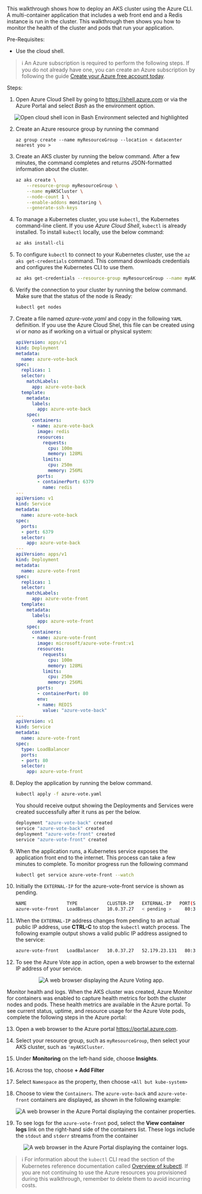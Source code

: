 This walkthrough shows how to deploy an AKS cluster using the Azure CLI. A multi-container application that includes a web front end and a Redis instance is run in the cluster. This walkthrough then shows you how to monitor the health of the cluster and pods that run your application.

Pre-Requisites:
- Use the cloud shell.

> :information_source: An Azure subscription is required to perform the following steps. If you do not already have one, you can create an Azure subscription by following the guide [Create your Azure free account today](https://azure.microsoft.com/en-us/free/?ref=microsoft.com&utm_source=microsoft.com&utm_medium=docs&utm_campaign=visualstudio).

Steps:

1. Open Azure Cloud Shell by going to https://shell.azure.com or via the Azure Portal and select *Bash* as the environment option.

  <p style="text-align:center;"><img src="../Linked_Image_Files/walkthrough-javaappinappservice1.png" alt="Open cloud shell icon in Bash Environment selected and highlighted"></p>

2. Create an Azure resource group by running the command

    ```cli
    az group create --name myResourceGroup --location < datacenter nearest you >
    ```

3. Create an AKS cluster by running the below command. After a few minutes, the command completes and returns JSON-formatted information about the cluster.

    ```bash
    az aks create \
        --resource-group myResourceGroup \
        --name myAKSCluster \
        --node-count 1 \
        --enable-addons monitoring \
        --generate-ssh-keys
    ```

4. To manage a Kubernetes cluster, you use `kubectl`, the Kubernetes command-line client. If you use *Azure Cloud Shell*, `kubectl` is already installed. To install `kubectl` locally, use the below command:


    ```bash
    az aks install-cli
    ```

5. To configure `kubectl` to connect to your Kubernetes cluster, use the `az aks get-credentials` command. This command downloads credentials and configures the Kubernetes CLI to use them.

    ```bash
    az aks get-credentials --resource-group myResourceGroup --name myAKSCluster
    ```

6. Verify the connection to your cluster by running the below command. Make sure that the status of the node is Ready:

    ```bash
    kubectl get nodes
    ```

7. Create a file named *azure-vote.yaml* and copy in the following `YAML` definition. If you use the Azure Cloud Shel, this file can be created using *vi* or *nano* as if working on a virtual or physical system:

    ```YAML
    apiVersion: apps/v1
    kind: Deployment
    metadata:
      name: azure-vote-back
    spec:
      replicas: 1
      selector:
        matchLabels:
          app: azure-vote-back
      template:
        metadata:
          labels:
            app: azure-vote-back
        spec:
          containers:
          - name: azure-vote-back
            image: redis
            resources:
              requests:
                cpu: 100m
                memory: 128Mi
              limits:
                cpu: 250m
                memory: 256Mi
            ports:
            - containerPort: 6379
              name: redis
    ---
    apiVersion: v1
    kind: Service
    metadata:
      name: azure-vote-back
    spec:
      ports:
      - port: 6379
      selector:
        app: azure-vote-back
    ---
    apiVersion: apps/v1
    kind: Deployment
    metadata:
      name: azure-vote-front
    spec:
      replicas: 1
      selector:
        matchLabels:
          app: azure-vote-front
      template:
        metadata:
          labels:
            app: azure-vote-front
        spec:
          containers:
          - name: azure-vote-front
            image: microsoft/azure-vote-front:v1
            resources:
              requests:
                cpu: 100m
                memory: 128Mi
              limits:
                cpu: 250m
                memory: 256Mi
            ports:
            - containerPort: 80
            env:
            - name: REDIS
              value: "azure-vote-back"
    ---
    apiVersion: v1
    kind: Service
    metadata:
      name: azure-vote-front
    spec:
      type: LoadBalancer
      ports:
      - port: 80
      selector:
        app: azure-vote-front
    ```

8. Deploy the application by running the below command.

    ```bash
    kubectl apply -f azure-vote.yaml
    ```

    You should receive output showing the Deployments and Services were created successfully after it runs as per the below.

    ```bash
    deployment "azure-vote-back" created
    service "azure-vote-back" created
    deployment "azure-vote-front" created
    service "azure-vote-front" created
    ```

9. When the application runs, a Kubernetes service exposes the application front end to the internet. This process can take a few minutes to complete. To monitor progress run the following command

    ```bash
    kubectl get service azure-vote-front --watch
    ```

10. Initially the `EXTERNAL-IP` for the azure-vote-front service is shown as pending.

    ```bash
    NAME               TYPE           CLUSTER-IP   EXTERNAL-IP   PORT(S)        AGE
    azure-vote-front   LoadBalancer   10.0.37.27   < pending >     80:30572/TCP   6s
    ```

11. When the `EXTERNAL-IP` address changes from pending to an actual public IP address, use **CTRL-C** to stop the `kubectl` watch process. The following example output shows a valid public IP address assigned to the service:


    ```bash
    azure-vote-front   LoadBalancer   10.0.37.27   52.179.23.131   80:30572/TCP   2m
    ```

12. To see the Azure Vote app in action, open a web browser to the external IP address of your service.

<p style="text-align:center;"><img src="../Linked_Image_Files/walkthrough-deployconfiguraksapp.png" alt="A web browser displaying the Azure Voting app."></p>

  Monitor health and logs. When the AKS cluster was created, Azure Monitor for containers was enabled to capture health metrics for both the cluster nodes and pods. These health metrics are available in the Azure portal. To see current status, uptime, and resource usage for the Azure Vote pods, complete the following steps in the Azure portal:

13. Open a web browser to the Azure portal https://portal.azure.com.

14. Select your resource group, such as `myResourceGroup`, then select your AKS cluster, such as `'myAKSCluster`.

15. Under **Monitoring** on the left-hand side, choose **Insights**.

16. Across the top, choose **+ Add Filter**

17. Select `Namespace` as the property, then choose `<All but kube-system>`

18. Choose to view the `Containers`. The `azure-vote-back` and `azure-vote-front` containers are displayed, as shown in the following example:

    <p style="text-align:center;"><img src="../Linked_Image_Files/walkthrough-deployconfiguraksapp2.png" alt="A web browser in the Azure Portal displaying the container properties."></p>

19. To see logs for the `azure-vote-front` pod, select the **View container logs** link on the right-hand side of the containers list. These logs include the `stdout` and `stderr` streams from the container

    <p style="text-align:center;"><img src="../Linked_Image_Files/walkthrough-deployconfiguraksapp3.png" alt="A web browser in the Azure Portal displaying the container logs."></p>

> :information_source: For information about the `kubectl` CLI read the section of the Kubernetes reference documentation called [Overview of kubectl](https://kubernetes.io/docs/reference/kubectl/overview/). If you are not continuing to use the Azure resources you provisioned during this walkthrough, remember to delete them to avoid incurring costs.
